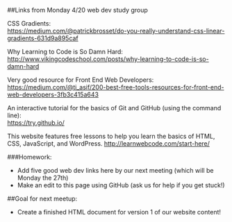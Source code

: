 ##Links from Monday 4/20 web dev study group

CSS Gradients:  	
https://medium.com/@patrickbrosset/do-you-really-understand-css-linear-gradients-631d9a895caf

Why Learning to Code is So Damn Hard:  
http://www.vikingcodeschool.com/posts/why-learning-to-code-is-so-damn-hard

Very good resource for Front End Web Developers:  
https://medium.com/@ti_asif/200-best-free-tools-resources-for-front-end-web-developers-3fb3c415a643

An interactive tutorial for the basics of Git and GitHub (using the command line):  
https://try.github.io/

This website features free lessons to help you learn the basics of HTML, CSS, JavaScript, and WordPress.
http://learnwebcode.com/start-here/

###Homework:
- Add five good web dev links here by our next meeting (which will be Monday the 27th)
- Make an edit to this page using GitHub (ask us for help if you get stuck!)

##Goal for next meetup:
- Create a finished HTML document for version 1 of our website content!
